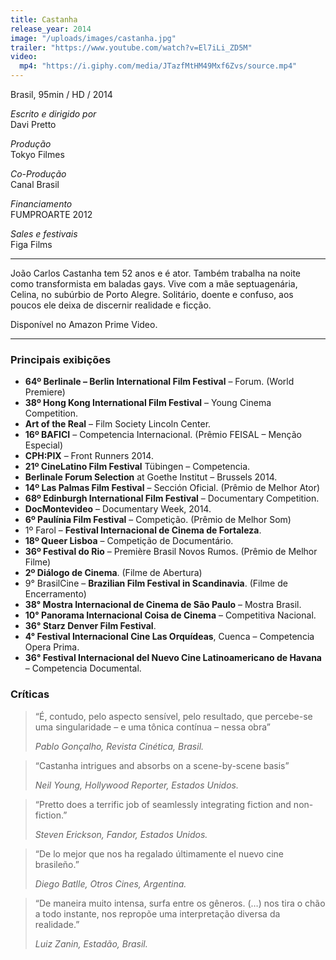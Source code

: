 ```yaml
---
title: Castanha
release_year: 2014
image: "/uploads/images/castanha.jpg"
trailer: "https://www.youtube.com/watch?v=El7iLi_ZD5M"
video:
  mp4: "https://i.giphy.com/media/JTazfMtHM49Mxf6Zvs/source.mp4"
---
```


Brasil, 95min / HD / 2014

_Escrito e dirigido por_  
Davi Pretto

_Produção_  
Tokyo Filmes

_Co-Produção_  
Canal Brasil

_Financiamento_  
FUMPROARTE 2012

_Sales e festivais_  
Figa Films

***

João Carlos Castanha tem 52 anos e é ator. Também trabalha na noite como transformista em baladas gays. Vive com a mãe septuagenária, Celina, no subúrbio de Porto Alegre. Solitário, doente e confuso, aos poucos ele deixa de discernir realidade e ficção.

Disponível no Amazon Prime Video.

***

### Principais exibições

- **64º Berlinale – Berlin International Film Festival** – Forum.  (World Premiere)
- **38º Hong Kong International Film Festival** – Young Cinema Competition. 
- **Art of the Real** – Film Society Lincoln Center.
- **16º BAFICI** – Competencia Internacional. (Prêmio FEISAL – Menção Especial)
- **CPH:PIX** – Front Runners 2014.
- **21º CineLatino Film Festival** Tübingen – Competencia.
- **Berlinale Forum Selection** at Goethe Institut – Brussels 2014. 
- **14º Las Palmas Film Festival** – Sección Oficial.  (Prêmio de Melhor Ator)
- __68º Edinburgh International Film Festival__ – Documentary Competition.
- __DocMontevideo__ – Documentary Week, 2014.
- __6º Paulínia Film Festival__ – Competição.  (Prêmio de Melhor Som)
- 1º Farol – __Festival Internacional de Cinema de Fortaleza__.
- __18º Queer Lisboa__ – Competição de Documentário.  
- __36º Festival do Rio__ – Première Brasil Novos Rumos.   (Prêmio de Melhor Filme)
- __2º Diálogo de Cinema__. (Filme de Abertura)
- 9° BrasilCine – __Brazilian Film Festival in Scandinavia__. (Filme de Encerramento)
- __38° Mostra Internacional de Cinema de São Paulo__ – Mostra Brasil.
- __10° Panorama Internacional Coisa de Cinema__ – Competitiva Nacional.
- __36° Starz Denver Film Festival__.
- __4° Festival Internacional Cine Las Orquídeas__, Cuenca – Competencia Opera Prima.
- __36° Festival Internacional del Nuevo Cine Latinoamericano de Havana__ – Competencia Documental.

### Críticas

> “É, contudo, pelo aspecto sensível, pelo resultado, que percebe-se uma singularidade – e uma tônica contínua – nessa obra”
>
> _Pablo Gonçalho, Revista Cinética, Brasil._

> “Castanha intrigues and absorbs on a scene-by-scene basis”
>
> _Neil Young, Hollywood Reporter, Estados Unidos._

> “Pretto does a terrific job of seamlessly integrating fiction and non-fiction.” 
> 
> _Steven Erickson, Fandor, Estados Unidos._

> “De lo mejor que nos ha regalado últimamente el nuevo cine brasileño.”
>
> _Diego Batlle, Otros Cines, Argentina._

> “De maneira muito intensa, surfa entre os gêneros. (…) nos tira o chão a todo instante, nos repropõe uma interpretação diversa da realidade.”
>
> _Luiz Zanin, Estadão, Brasil._
